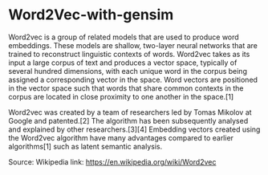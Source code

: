 # Word2Vec-with-gensim
Word2vec is a group of related models that are used to produce word embeddings. These models are shallow, two-layer neural networks that are trained to reconstruct linguistic contexts of words. Word2vec takes as its input a large corpus of text and produces a vector space, typically of several hundred dimensions, with each unique word in the corpus being assigned a corresponding vector in the space. Word vectors are positioned in the vector space such that words that share common contexts in the corpus are located in close proximity to one another in the space.[1]

Word2vec was created by a team of researchers led by Tomas Mikolov at Google and patented.[2] The algorithm has been subsequently analysed and explained by other researchers.[3][4] Embedding vectors created using the Word2vec algorithm have many advantages compared to earlier algorithms[1] such as latent semantic analysis.

Source: Wikipedia
link: https://en.wikipedia.org/wiki/Word2vec
